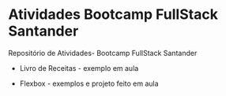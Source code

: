 # Atividades Bootcamp FullStack Santander

Repositório de Atividades- Bootcamp FullStack Santander

- Livro de Receitas - exemplo em aula

- Flexbox - exemplos e projeto feito em aula
